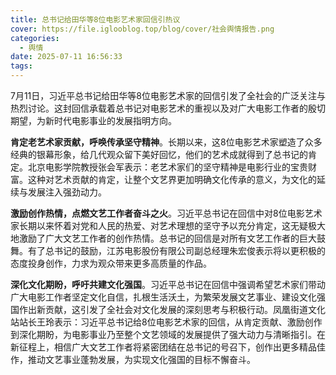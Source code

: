 ```yaml
---
title: 总书记给田华等8位电影艺术家回信引热议
cover: https://file.iglooblog.top/blog/cover/社会舆情报告.png
categories:
  - 舆情
date: 2025-07-11 16:56:33
tags:
---
```


7月11日，习近平总书记给田华等8位电影艺术家的回信引发了全社会的广泛关注与热烈讨论。这封回信承载着总书记对电影艺术的重视以及对广大电影工作者的殷切期望，为新时代电影事业的发展指明方向。

**肯定老艺术家贡献，呼唤传承坚守精神**。长期以来，这8位电影艺术家塑造了众多经典的银幕形象，给几代观众留下美好回忆，他们的艺术成就得到了总书记的肯定。北京电影学院教授张会军表示：老艺术家们的坚守精神是电影行业的宝贵财富。这种对艺术贡献的肯定，让整个文艺界更加明确文化传承的意义，为文化的延续与发展注入强劲动力。

**激励创作热情，点燃文艺工作者奋斗之火**。习近平总书记在回信中对8位电影艺术家长期以来怀着对党和人民的热爱、对艺术理想的坚守予以充分肯定，这无疑极大地激励了广大文艺工作者的创作热情。总书记的回信是对所有文艺工作者的巨大鼓舞。有了总书记的鼓励，江苏电影股份有限公司副总经理朱宏俊表示将以更积极的态度投身创作，力求为观众带来更多高质量的作品。

**深化文化期盼，呼吁共建文化强国**。习近平总书记在回信中强调希望艺术家们带动广大电影工作者坚定文化自信，扎根生活沃土，为繁荣发展文艺事业、建设文化强国作出新贡献，这引发了全社会对文化发展的深刻思考与积极行动。凤凰街道文化站站长王玲表示：习近平总书记给8位电影艺术家的回信，从肯定贡献、激励创作到深化期盼，为电影事业乃至整个文艺领域的发展提供了强大动力与清晰指引。在新征程上，相信广大文艺工作者将紧密团结在总书记的号召下，创作出更多精品佳作，推动文艺事业蓬勃发展，为实现文化强国的目标不懈奋斗。
